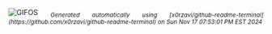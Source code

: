 <div align="justify">
<picture>
    <source media="(prefers-color-scheme: dark)" srcset="https://i.ibb.co/GHkrd9W/output-gif.gif">
    <source media="(prefers-color-scheme: light)" srcset="https://i.ibb.co/GHkrd9W/output-gif.gif">
    <img alt="GIFOS" src="https://i.ibb.co/GHkrd9W/output-gif.gif">
</picture>
<sub><i>Generated automatically using [x0rzavi/github-readme-terminal](https://github.com/x0rzavi/github-readme-terminal) on Sun Nov 17 07:53:01 PM EST 2024</i></sub>
</div>

<!--  -->